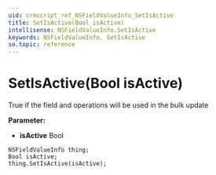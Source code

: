 ```yaml
---
uid: crmscript_ref_NSFieldValueInfo_SetIsActive
title: SetIsActive(Bool isActive)
intellisense: NSFieldValueInfo.SetIsActive
keywords: NSFieldValueInfo, GetIsActive
so.topic: reference
---
```


# SetIsActive(Bool isActive)

True if the field and operations will be used in the bulk update

**Parameter:** 
 - **isActive** Bool

```crmscript
NSFieldValueInfo thing;
Bool isActive;
thing.SetIsActive(isActive);
```

